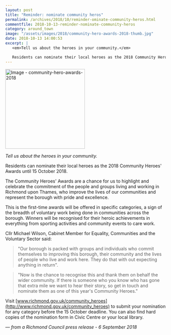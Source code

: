 ```yaml
---
layout: post
title: "Reminder: nominate community heros"
permalink: /archives/2018/10/reminder-ominate-community-heros.html
commentfile: 2018-10-13-reminder-nominate-community-heros
category: around_town
image: "/assets/images/2018/community-hero-awards-2018-thumb.jpg"
date: 2018-10-13 14:00:53
excerpt: |
   <em>Tell us about the heroes in your community.</em>

   Residents can nominate their local heroes as the 2018 Community Heroes' Awards until 15 October 2018.
---
```

<a href="/assets/images/2018/community-hero-awards-2018.jpg" title="Click for a larger image"><img src="/assets/images/2018/community-hero-awards-2018-thumb.jpg" width="250" alt="Image - community-hero-awards-2018"  class="photo right"/></a>

<em>Tell us about the heroes in your community.</em>

Residents can nominate their local heroes as the 2018 Community Heroes' Awards until 15 October 2018.

The Community Heroes' Awards are a chance for us to highlight and celebrate the commitment of the people and groups living and working in Richmond upon Thames, who improve the lives of our communities and represent the borough with pride and excellence.

This is the first-time awards will be offered in specific categories, a sign of the breadth of voluntary work being done in communities across the borough. Winners will be recognised for their heroic achievements in everything from sporting activities and community events to care work.

Cllr Michael Wilson, Cabinet Member for Equality, Communities and the Voluntary Sector said:

> "Our borough is packed with groups and individuals who commit themselves to improving this borough, their community and the lives of people who live and work here. They do that with out expecting anything in return".


> "Now is the chance to recognise this and thank them on behalf the wider community. If there is someone who you know who has gone that extra mile we want to hear their story, so get in touch and nominate them as one of this year's Community Heroes."


Visit [www.richmond.gov.uk/community_heroes](http://www.richmond.gov.uk/community_heroes) to submit your nomination for any category before the 15 October deadline. You can also find hard copies of the nomination form in Civic Centre or your local library.

<cite>&mdash; from a Richmond Council press release - 6 September 2018</cite>
